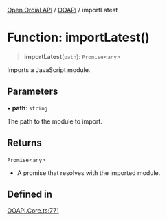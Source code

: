 [Open Ordial API](../../README.md) / [OOAPI](../README.md) / importLatest

# Function: importLatest()

> **importLatest**(`path`): `Promise`\<`any`\>

Imports a JavaScript module.

## Parameters

• **path**: `string`

The path to the module to import.

## Returns

`Promise`\<`any`\>

- A promise that resolves with the imported module.

## Defined in

[OOAPI.Core.ts:771](https://github.com/sagaverse-io/SagaverseOrdinalAPI/blob/90d228bc8061a836e19a66b3b1e83f3192c2e482/src/OOAPI.Core.ts#L771)
